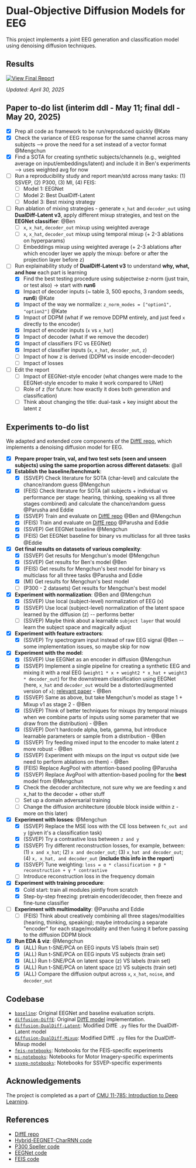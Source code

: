 # Dual-Objective Diffusion Models for EEG

This project implements a joint EEG generation and classification model using denoising diffusion techniques. 

## Results 

<p align="left">
  <a href="https://drive.google.com/file/d/1j9D4cUCC8CuNJWCPe7GjeGUAo6qSsD5l/view?usp=sharing" target="_blank">
    <img src="https://img.shields.io/badge/View Final Report-blue?style=for-the-badge" alt="View Final Report">
  </a>
</p>

*Updated: April 30, 2025*

## Paper to-do list (interim ddl - May 11; final ddl - May 20, 2025)
- [x] Prep all code as framework to be run/reproduced quickly @Kate
- [x] Check the variance of EEG response for the same channel across many subjects --> prove the need for a set instead of a vector format @Mengchun
- [x] Find a SOTA for creating synthetic subjects/channels (e.g., weighted average on input/embeddings/latent) and include it in Ben's experiments --> uses weighted avg for now
- [ ] Run a reproducibility study and report mean/std across many tasks: (1) SSVEP, (2) P300, (3) MI, (4) FEIS: 
  - [ ] Model 1: EEGNet
  - [ ] Model 2: Best DualDiff-Latent
  - [ ] Model 3: Best mixing strategy 
- [ ] Run ablation of mixing strategies - generate `x_hat` and `decoder_out` using **DualDiff-Latent v3**, apply different mixup strategies, and test on the **EEGNet classifier**: @Ben
  - [ ] `x`, `x_hat`, `decoder_out` mixup using weighted average 
  - [ ] `x`, `x_hat`, `decoder_out` mixup using temporal mixup (+ 2-3 ablations on hyperparams)
  - [ ] Embeddings mixup using weighted average (+ 2-3 ablations after which encoder layer we apply the mixup: before or after the projection layer before z)
- [ ] Run explainability study of **DualDiff-Latent v3** to understand **why, what, and how** each part is learning 
  - [x] Find the best testing procedure using subjectwise z-norm (just train, or test also) -> start with **run6**
  - [x] Impact of decoder inputs (~ table 3, 500 epochs, 3 random seeds, **run6**) @Kate
  - [x] Impact of the way we normalize: `z_norm_modes = ["option1", "option2"]` @Kate
  - [x] Impact of DDPM (what if we remove DDPM entirely, and just feed `x` directly to the encoder)
  - [X] Impact of encoder inputs (`x` vs `x_hat`) 
  - [X] Impact of decoder (what if we remove the decoder)
  - [x] Impact of classifiers (FC vs EEGNet)
  - [x] Impact of classifier inputs (`x`, `x_hat`, `decoder_out`, `z`)
  - [ ] Impact of how z is derived (DDPM vs inside encoder-decoder)
  - [ ] Impact of losses
- [ ] Edit the report
  - [ ] Impact of EEGNet-style encoder (what changes were made to the EEGNet-style encoder to make it work compared to UNet)
  - [ ] Role of z (for future: how exactly it does both generation and classification)
  - [ ] Think about changing the title: dual-task + key insight about the latent z

## Experiments to-do list

We adapted and extended core components of the [DiffE repo](https://github.com/yorgoon/DiffE), which implements a denoising diffusion model for EEG. 

- [x] **Prepare proper train, val, and two test sets (seen and unseen subjects) using the same proportion across different datasets**: @all
- [x] **Establish the baseline/benchmark**: 
  - [x] (SSVEP) Check literature for SOTA (char-level) and calculate the chance/random guess @Mengchun
  - [x] (FEIS) Check literature for SOTA (all subjects + individual vs performance per stage: hearing, thinking, speaking vs all three stages combined) and calculate the chance/random guess @Parusha and Eddie
  - [x] (SSVEP) Train and evaluate on [DiffE repo](https://github.com/yorgoon/DiffE) @Ben and @Mengchun
  - [x] (FEIS) Train and evaluate on [DiffE repo](https://github.com/yorgoon/DiffE) @Parusha and Eddie
  - [x] (SSVEP) Get EEGNet baseline @Mengchun
  - [x] (FEIS) Get EEGNet baseline for binary vs multiclass for all three tasks @Eddie
- [x] **Get final results on datasets of various complexity**: 
  - [x] (SSVEP) Get results for Mengchun's model @Mengchun
  - [x] (SSVEP) Get results for Ben's model @Ben 
  - [x] (FEIS) Get results for Mengchun's best model for binary vs multiclass for all three tasks @Parusha and Eddie
  - [x] (MI) Get results for Mengchun's best model
  - [ ] (P300 - 2 datasets) Get results for Mengchun's best model 
- [x] **Experiment with normalization**: @Ben and @Mengchun
  - [x] (SSVEP) Use local (subject-level) normalization of EEG (x)
  - [x] (SSVEP) Use local (subject-level) normalization of the latent space learned by the diffusion (z) -- performs better
  - [ ] (SSVEP) Maybe think about a learnable `subject layer` that would learn the subject space and magically adjust
- [x] **Experiment with feature extractors**: 
  - [x] (SSVEP) Try spectrogram input instead of raw EEG signal @Ben -- some implementation issues, so maybe skip for now
- [x] **Experiment with the model**: 
  - [x] (SSVEP) Use EEGNet as an encoder in diffusion @Mengchun
  - [x] (SSVEP) Implement a single pipeline for creating a synthetic EEG and mixing it with a real EEG (`weight1 * x + weight2 * x_hat + weight3 * decoder_out`) for the downstream classification using EEGNet (here, `x_hat` and `decoder_out` would be a distorted/augmented version of `x`); [relevant paper](https://www.sciencedirect.com/science/article/pii/S0957417424024527) - @Ben
  - [x] (SSVEP) Same as above, but take Mengchun's model as stage 1 + Mixup v1 as stage 2 - @Ben
  - [x] (SSVEP) Think of better techniques for mixups (try temporal mixups when we combine parts of inputs using some parameter that we draw from the distribution) - @Ben
  - [x] (SSVEP) Don't hardcode alpha, beta, gamma, but introduce learnable parameters or sample from a distribution - @Ben
  - [x] (SSVEP) Try feeding mixed input to the encoder to make latent z more robust - @Ben
  - [x] (SSVEP) Experiment with mixups on the input vs output side (we need to perform ablations on them) - @Ben
  - [x] (FEIS) Replace AvgPool with attention-based pooling @Parusha
  - [x] (SSVEP) Replace AvgPool with attention-based pooling for the **best** model from @Mengchun
  - [x] Check the decoder architecture, not sure why we are feeding x and x_hat to the decoder + other stuff
  - [ ] Set up a domain adversarial training
  - [ ] Change the diffusion architecture (double block inside within z - more on this later)
- [x] **Experiment with losses**: @Mengchun
  - [x] (SSVEP) Replace the MSE loss with the CE loss between `fc_out and y` (given it's a classification task) 
  - [x] (SSVEP) Try a contrastive loss between `z and y` 
  - [x] (SSVEP) Try different reconstruction losses, for example, between: (1) `x and x_hat`; (2) `x and decoder_out`; (3) `x_hat and decoder_out`; (4) `x, x_hat, and decoder_out` (**include this info in the report**)
  - [x] (SSVEP) Tune weighting: `loss = α * classification + β * reconstruction + γ * contrastive` 
  - [ ] Introduce reconstruction loss in the frequency domain 
- [x] **Experiment with training procedure**:
  - [x] Cold start: train all modules jointly from scratch
  - [x] Step-by-step freezing: pretrain encoder/decoder, then freeze and fine-tune classifier
- [ ] **Experiment with multimodality**: @Parusha and Eddie
  - [ ] (FEIS) Think about creatively combining all three stages/modalities (hearing, thinking, speaking); maybe introducing a separate "encoder" for each stage/modality and then fusing it before passing to the diffusion DDPM block
- [x] **Run EDA & viz**: @Mengchun
  - [x] (ALL) Run t-SNE/PCA on EEG inputs VS labels (train set)
  - [x] (ALL) Run t-SNE/PCA on EEG inputs VS subjects (train set)
  - [x] (ALL) Run t-SNE/PCA on latent space (z) VS labels (train set)
  - [x] (ALL) Run t-SNE/PCA on latent space (z) VS subjects (train set)
  - [x] (ALL) Compare the diffusion output across `x`, `x_hat`, `noise`, and `decoder_out`

## Codebase

- [`baseline`](./baseline): Original EEGNet and baseline evaluation scripts.
- [`diffusion-DiffE`](./diffusion-DiffE): Original [DiffE model](https://github.com/yorgoon/DiffE) implementation.
- [`diffusion-DualDiff-Latent`](./diffusion-DualDiff-Latent): Modified DiffE `.py` files for the DualDiff-Latent model 
- [`diffusion-DualDiff-Mixup`](./diffusion-DualDiff-Mixup): Modified DiffE `.py` files for the DualDiff-Mixup model 
- [`feis-notebooks`](./feis-notebooks): Notebooks for the FEIS-specific experiments
- [`mi-notebooks`](./mi-notebooks): Notebooks for Motor Imagery-specific experiments
- [`ssvep-notebooks`](./ssvep-notebooks): Notebooks for SSVEP-specific experiments
  
## Acknowledgements

The project is completed as a part of [CMU 11-785: Introduction to Deep Learning](https://deeplearning.cs.cmu.edu/S25/index.html).

## References 
- [DiffE repo](https://github.com/yorgoon/DiffE)
- [Hybrid-EEGNET-CharRNN code](https://github.com/kkipngenokoech/Hybrid-EEGNET-CharRNN-predictor)
- [P300 Speller code](https://github.com/Manucar/p300-speller)
- [EEGNet code](https://github.com/amrzhd/EEGNet/)    
- [FEIS code](https://github.com/scottwellington/FEIS/tree/main) 
